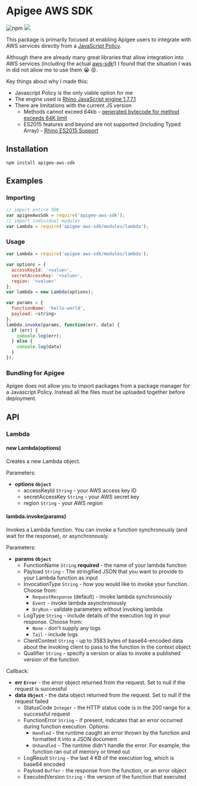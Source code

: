 # Apigee AWS SDK

![npm](https://img.shields.io/npm/v/npm)
![](https://github.com/karopolopoulos/apigee-aws-sdk/workflows/ci/badge.svg)

This package is primarily focused at enabling Apigee users to integrate with AWS services directly from a [JavaScript Policy](https://docs.apigee.com/api-platform/reference/policies/javascript-policy).

Although there are already many great libraries that allow integration into AWS services (including the actual [aws-sdk](https://www.npmjs.com/package/aws-sdk)!) I found that the situation I was in did not allow me to use them :sob: :rage:.

Key things about why I made this:

- Javascript Policy is the only viable option for me
- The engine used is [Rhino JavaScript engine 1.7.7.1](https://docs.apigee.com/release/supported-software.html#apigeeedgecloud-javascript)
- There are limitations with the current JS version
  - Methods cannot exceed 64kb - [generated bytecode for method exceeds 64K limit](http://www.programmersought.com/article/5394215653/)
  - ES2015 features and beyond are not supported (including Typed Array) - [Rhino ES2015 Support](https://mozilla.github.io/rhino/compat/engines.html)

## Installation

```shell
npm install apigee-aws-sdk
```

## Examples

### Importing

```js
// import entire SDK
var apigeeAwsSdk = require('apigee-aws-sdk');
// import individual modules
var Lambda = require('apigee-aws-sdk/modules/lambda');
```

### Usage

```js
var Lambda = require('apigee-aws-sdk/modules/lambda');

var options = {
  accessKeyId: '<value>',
  secretAccessKey: '<value>',
  region: '<value>'
};
var lambda = new Lambda(options);

var params = {
  functionName: 'hello-world',
  payload: <string>
};
lambda.invoke(params, function(err, data) {
  if (err) {
    console.log(err);
  } else {
    console.log(data)
  }
});
```

### Bundling for Apigee

Apigee does not allow you to import packages from a package manager for a Javascript Policy. Instead all the files must be uploaded together before deployment.

## API

### Lambda

#### new Lambda(options)

Creates a new Lambda object.

Parameters:

- **options** **`Object`**
  - accessKeyId `String` - your AWS access key ID
  - secretAccessKey `String` - your AWS secret key
  - region `String` - your AWS region

#### lambda.invoke(params)

Invokes a Lambda function. You can invoke a function synchronously (and wait for the response), or asynchronously.

Parameters:

- **params** **`Object`**
  - FunctionName `String` **required** - the name of your lambda function
  - Payload `String` - The stringified JSON that you want to provide to your Lambda function as input
  - InvocationType `String` - how you would like to invoke your function. Choose from:
    - `RequestResponse` (default) - invoke lambda synchronously
    - `Event` - invoke lambda asynchronously
    - `DryRun` - validate parameters without invoking lambda
  - LogType `String` - include details of the execution log in your response. Choose from:
    - `None` - don't supply any logs
    - `Tail` - include logs
  - ClientContext `String` - up to 3583 bytes of base64-encoded data about the invoking client to pass to the function in the context object
  - Qualifier `String` - specify a version or alias to invoke a published version of the function

Callback:

- **err** **`Error`** - the error object returned from the request. Set to null if the request is successful
- **data** **`Object`** - the data object returned from the request. Set to null if the request failed
  - StatusCode `Integer` - the HTTP status code is in the 200 range for a successful request
  - FunctionError `String` - if present, indicates that an error occurred during function execution. Options:
    - `Handled` - the runtime caught an error thrown by the function and formatted it into a JSON document
    - `Unhandled` - The runtime didn't handle the error. For example, the function ran out of memory or timed out
  - LogResult `String` - the last 4 KB of the execution log, which is base64 encoded
  - Payload `Buffer` - the response from the function, or an error object
  - ExecutedVersion `String` - the version of the function that executed
